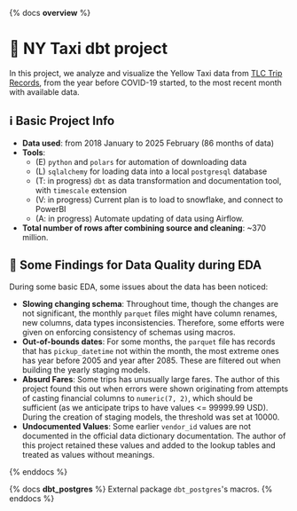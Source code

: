 {% docs __overview__ %}

# 🚕 NY Taxi dbt project

In this project,
we analyze and visualize the Yellow Taxi data from 
[TLC Trip Records](https://www.nyc.gov/site/tlc/about/tlc-trip-record-data.page),
from the year before COVID-19 started,
to the most recent month with available data.

## ℹ️ Basic Project Info

- **Data used**: from 2018 January to 2025 February (86 months of data)
- **Tools**:
  - (E) `python` and `polars` for automation of downloading data
  - (L) `sqlalchemy` for loading data into a local `postgresql` database
  - (T: in progress) `dbt` as data transformation and documentation tool, with `timescale` extension
  - (V: in progress) Current plan is to load to snowflake, and connect to PowerBI
  - (A: in progress) Automate updating of data using Airflow.
- **Total number of rows after combining source and cleaning**: ~370 million.

## 🔎 Some Findings for Data Quality during EDA

During some basic EDA, some issues about the data has been noticed:
- **Slowing changing schema**: Throughout time, though the changes are not significant,
  the monthly `parquet` files might have column renames,
  new columns, data types inconsistencies.
  Therefore, some efforts were given on enforcing consistency of schemas using macros.
- **Out-of-bounds dates**: For some months,
  the `parquet` file has records that has `pickup_datetime` not within the month,
  the most extreme ones has year before 2005 and year after 2085.
  These are filtered out when building the yearly staging models.
- **Absurd Fares**: Some trips has unusually large fares.
  The author of this project found this out when errors were shown
  originating from attempts of casting financial columns to `numeric(7, 2)`,
  which should be sufficient 
  (as we anticipate trips to have values <= 99999.99 USD).
  During the creation of staging models, 
  the threshold was set at 10000.
- **Undocumented Values**: Some earlier `vendor_id` values are not documented 
  in the official data dictionary documentation.
  The author of this project retained these values and added to the lookup tables
  and treated as values without meanings.

{% enddocs %}

{% docs __dbt_postgres__ %}
External package `dbt_postgres`'s macros.
{% enddocs %}
